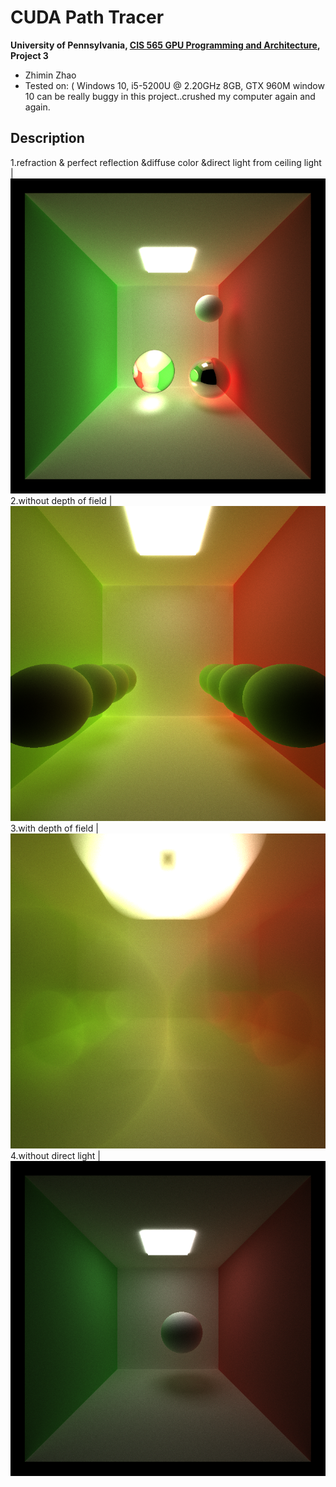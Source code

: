 # CUDA Path Tracer

**University of Pennsylvania, [CIS 565 GPU Programming and Architecture](https://cis565-fall-2022.github.io/), Project 3**

* Zhimin Zhao
* Tested on: ( Windows 10, i5-5200U @ 2.20GHz 8GB, GTX 960M
window 10 can be really buggy in this project..crushed my computer again and again.

## Description

1.refraction & perfect reflection &diffuse color &direct light from ceiling light
|![](img/2.png)
2.without depth of field 
|![](img/camera1.png)   
3.with depth of field
|![](img/camera2.png)
4.without direct light
|![](img/cornell.10e-4offset.png)
